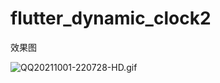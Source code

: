 # flutter_dynamic_clock2

效果图

![QQ20211001-220728-HD.gif](https://i.loli.net/2021/10/01/8zL4TBiSwkMhvn5.gif)